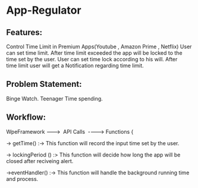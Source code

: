 # App-Regulator


## Features:

Control Time Limit in Premium Apps(Youtube , Amazon Prime , Netflix)
User can set time limit.
After time limit exceeded the app will be locked to the time set by the user.
User can set time lock according to his will.
After time limit user will get a Notification regarding time limit.


## Problem Statement:

Binge Watch.
Teenager Time spending.

## Workflow:
WpeFramework --->  API Calls  ----> Functions {

-> getTime() :-> This function will record the input time set by the user. 

-> lockingPeriod () :> This function will decide how long the app will be closed after reciveing alert.

->eventHandler() :-> This function will handle the background running time and process.
